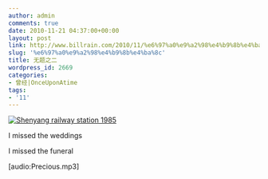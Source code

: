 ```yaml
---
author: admin
comments: true
date: 2010-11-21 04:37:00+00:00
layout: post
link: http://www.billrain.com/2010/11/%e6%97%a0%e9%a2%98%e4%b9%8b%e4%ba%8c/
slug: '%e6%97%a0%e9%a2%98%e4%b9%8b%e4%ba%8c'
title: 无题之二
wordpress_id: 2669
categories:
- 曾经|OnceUponAtime
tags:
- '11'
---
```


[![Shenyang railway station 1985](http://farm4.static.flickr.com/3115/3216622862_e443850382_z.jpg)](http://www.flickr.com/photos/kattebelletje/3216622862/)

I missed the weddings

I missed the funeral

[audio:Precious.mp3]
